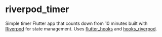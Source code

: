 # riverpod_timer

Simple timer Flutter app that counts down from 10 minutes built with [Riverpod](https://riverpod.dev) for state management. Uses [flutter_hooks](https://pub.dev/packages/flutter_hooks) and [hooks_riverpod](https://pub.dev/packages/hooks_riverpod).
